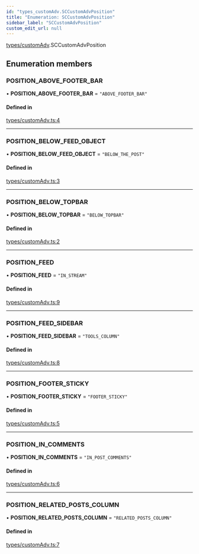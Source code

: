 ```yaml
---
id: "types_customAdv.SCCustomAdvPosition"
title: "Enumeration: SCCustomAdvPosition"
sidebar_label: "SCCustomAdvPosition"
custom_edit_url: null
---
```


[types/customAdv](../modules/types_customAdv).SCCustomAdvPosition

## Enumeration members

### POSITION\_ABOVE\_FOOTER\_BAR

• **POSITION\_ABOVE\_FOOTER\_BAR** = `"ABOVE_FOOTER_BAR"`

#### Defined in

[types/customAdv.ts:4](https://github.com/selfcommunity/community-ui/blob/cab08cf/packages/sc-core/src/types/customAdv.ts#L4)

___

### POSITION\_BELOW\_FEED\_OBJECT

• **POSITION\_BELOW\_FEED\_OBJECT** = `"BELOW_THE_POST"`

#### Defined in

[types/customAdv.ts:3](https://github.com/selfcommunity/community-ui/blob/cab08cf/packages/sc-core/src/types/customAdv.ts#L3)

___

### POSITION\_BELOW\_TOPBAR

• **POSITION\_BELOW\_TOPBAR** = `"BELOW_TOPBAR"`

#### Defined in

[types/customAdv.ts:2](https://github.com/selfcommunity/community-ui/blob/cab08cf/packages/sc-core/src/types/customAdv.ts#L2)

___

### POSITION\_FEED

• **POSITION\_FEED** = `"IN_STREAM"`

#### Defined in

[types/customAdv.ts:9](https://github.com/selfcommunity/community-ui/blob/cab08cf/packages/sc-core/src/types/customAdv.ts#L9)

___

### POSITION\_FEED\_SIDEBAR

• **POSITION\_FEED\_SIDEBAR** = `"TOOLS_COLUMN"`

#### Defined in

[types/customAdv.ts:8](https://github.com/selfcommunity/community-ui/blob/cab08cf/packages/sc-core/src/types/customAdv.ts#L8)

___

### POSITION\_FOOTER\_STICKY

• **POSITION\_FOOTER\_STICKY** = `"FOOTER_STICKY"`

#### Defined in

[types/customAdv.ts:5](https://github.com/selfcommunity/community-ui/blob/cab08cf/packages/sc-core/src/types/customAdv.ts#L5)

___

### POSITION\_IN\_COMMENTS

• **POSITION\_IN\_COMMENTS** = `"IN_POST_COMMENTS"`

#### Defined in

[types/customAdv.ts:6](https://github.com/selfcommunity/community-ui/blob/cab08cf/packages/sc-core/src/types/customAdv.ts#L6)

___

### POSITION\_RELATED\_POSTS\_COLUMN

• **POSITION\_RELATED\_POSTS\_COLUMN** = `"RELATED_POSTS_COLUMN"`

#### Defined in

[types/customAdv.ts:7](https://github.com/selfcommunity/community-ui/blob/cab08cf/packages/sc-core/src/types/customAdv.ts#L7)
